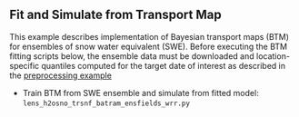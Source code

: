 ## Fit and Simulate from Transport Map 

This example describes implementation of Bayesian transport maps (BTM) for ensembles of snow water equivalent (SWE). 
Before executing the BTM fitting scripts below, the ensemble data must be downloaded and location-specific quantiles computed 
for the target date of interest as described in the [preprocessing example](swe_ens_process.md)

* Train BTM from SWE ensemble and simulate from fitted model: `lens_h2osno_trsnf_batram_ensfields_wrr.py`

